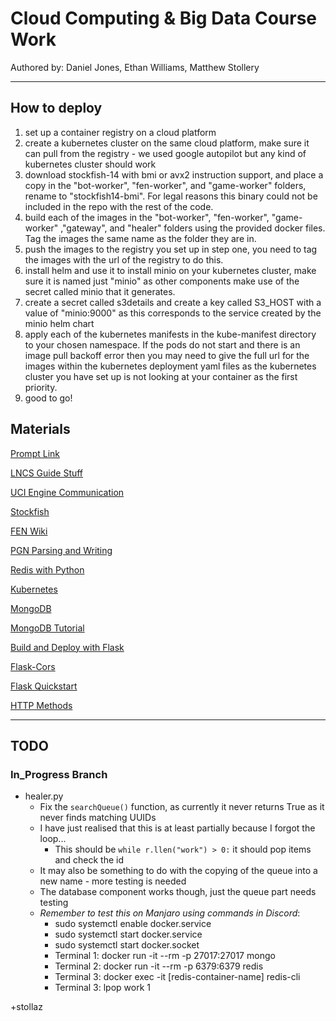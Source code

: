 # Cloud Computing & Big Data Course Work
Authored by: Daniel Jones, Ethan Williams, Matthew Stollery

---

## How to deploy

1) set up a container registry on a cloud platform
2) create a kubernetes cluster on the same cloud platform, make sure it can pull from the registry - we used google autopilot but any kind of kubernetes cluster should work
3) download stockfish-14 with bmi or avx2 instruction support, and place a copy in the "bot-worker", "fen-worker", and "game-worker" folders, rename to "stockfish14-bmi". For legal reasons this binary could not be included in the repo with the rest of the code.
4) build each of the images in the "bot-worker", "fen-worker", "game-worker" ,"gateway", and "healer" folders using the provided docker files. Tag the images the same name as the folder they are in.
5) push the images to the registry you set up in step one, you need to tag the images with the url of the registry to do this.
6) install helm and use it to install minio on your kubernetes cluster, make sure it is named just "minio" as other components make use of the secret called minio that it generates.
7) create a secret called s3details and create a key called S3_HOST with a value of "minio:9000" as this corresponds to the service created by the minio helm chart
8) apply each of the kubernetes manifests in the kube-manifest directory to your chosen namespace. If the pods do not start and there is an image pull backoff error then you may need to give the full url for the images within the kubernetes deployment yaml files as the kubernetes cluster you have set up is not looking at your container as the first priority.
9) good to go!

## Materials

[Prompt Link](CW_Description.pdf)

[LNCS Guide Stuff](https://www.springer.com/gp/computer-science/lncs/conference-proceedings-guidelines)

[UCI Engine Communication](https://python-chess.readthedocs.io/en/v0.14.0/uci.html)

[Stockfish](https://stockfishchess.org/)

[FEN Wiki](https://en.wikipedia.org/wiki/Forsyth%E2%80%93Edwards_Notation)

[PGN Parsing and Writing](https://python-chess.readthedocs.io/en/latest/pgn.html)

[Redis with Python](https://docs.redis.com/latest/rs/references/client_references/client_python/)

[Kubernetes](https://kubernetes.io/docs/concepts/workloads/controllers/deployment/)

[MongoDB](https://www.w3schools.com/python/python_mongodb_getstarted.asp)

[MongoDB Tutorial](https://pymongo.readthedocs.io/en/stable/tutorial.html)

[Build and Deploy with Flask](https://cloud.google.com/run/docs/quickstarts/build-and-deploy/python)

[Flask-Cors](https://pypi.org/project/Flask-Cors/)

[Flask Quickstart](https://flask.palletsprojects.com/en/2.0.x/quickstart/)

[HTTP Methods](https://www.w3schools.com/tags/ref_httpmethods.asp)

---
## TODO
### In_Progress Branch
- healer.py
  - Fix the `searchQueue()` function, as currently it never returns True as it never finds matching UUIDs
  - I have just realised that this is at least partially because I forgot the loop...
    - This should be `while r.llen("work") > 0:` it should pop items and check the id
  - It may also be something to do with the copying of the queue into a new name - more testing is needed
  - The database component works though, just the queue part needs testing
  - *Remember to test this on Manjaro using commands in Discord*:
    -  sudo systemctl enable docker.service
    -  sudo systemctl start docker.service
    -  sudo systemctl start docker.socket
    -  Terminal 1: docker run -it --rm -p 27017:27017 mongo
    -  Terminal 2: docker run -it --rm -p 6379:6379 redis
    -  Terminal 3: docker exec -it [redis-container-name] redis-cli
    -  Terminal 3: lpop work 1

+stollaz
